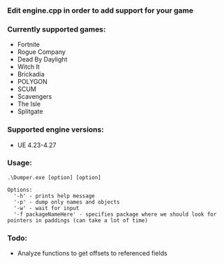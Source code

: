 ### Edit engine.cpp in order to add support for your game
### Currently supported games:
 - Fortnite
 - Rogue Company
 - Dead By Daylight
 - Witch It
 - Brickadia
 - POLYGON
 - SCUM
 - Scavengers
 - The Isle
 - Splitgate
### Supported engine versions: 
- UE 4.23-4.27
### Usage:
```
.\Dumper.exe [option] [option]
```
```
Options:
  '-h' - prints help message
  '-p' - dump only names and objects
  '-w' - wait for input
  '-f packageNameHere' - specifies package where we should look for pointers in paddings (can take a lot of time)
```
### Todo:
- Analyze functions to get offsets to referenced fields